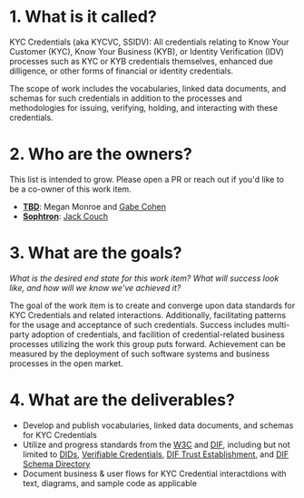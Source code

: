 # 1. What is it called?

KYC Credentials (aka KYCVC, SSIDV): All credentials relating to Know Your Customer (KYC), Know Your Business (KYB), or Identity Verification (IDV) processes such as KYC or KYB credentials themselves, enhanced due dilligence, or other forms of financial or identity credentials.

The scope of work includes the vocabularies, linked data documents, and schemas for such credentials in addition to the processes and methodologies for issuing, verifying, holding, and interacting with these credentials.

# 2. Who are the owners? 

This list is intended to grow. Please open a PR or reach out if you'd like to be a co-owner of this work item.

- **[TBD](https://tbd.website/)**: Megan Monroe and [Gabe Cohen](https://github.com/decentralgabe)
- **[Sophtron](https://sophtron.com/index)**: [Jack Couch](https://github.com/JackSophtron)

# 3. What are the goals?
_What is the desired end state for this work item? What will success look like, and how will we know we've achieved it?_

The goal of the work item is to create and converge upon data standards for KYC Credentials and related interactions. Additionally, facilitating patterns for the usage and acceptance of such credentials. Success includes multi-party adoption of credentials, and facilition of credential-related business processes utilizing the work this group puts forward. Achievement can be measured by the deployment of such software systems and business processes in the open market.


# 4. What are the deliverables?

- Develop and publish vocabularies, linked data documents, and schemas for KYC Credentials
- Utilize and progress standards from the [W3C](w3.org) and [DIF](https://identity.foundation/), including but not limited to [DIDs](https://www.w3.org/TR/did-core/), [Verifiable Credentials](https://www.w3.org/TR/vc-data-model), [DIF Trust Establishment](https://github.com/decentralized-identity/trust-establishment), and [DIF Schema Directory](https://github.com/decentralized-identity/schema-directory)
- Document business & user flows for KYC Credential interactdions with text, diagrams, and sample code as applicable